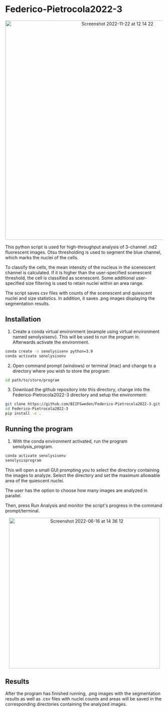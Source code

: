 # Federico-Pietrocola2022-3

<p align="center">
<img width="700" alt="Screenshot 2022-11-22 at 12 14 22" src="https://user-images.githubusercontent.com/43760657/203300414-90941d88-ce7f-4729-a97e-73b2bc896896.png">
</p>



This python script is used for high-throughput analysis of 3-channel .nd2 fluorescent images. Otsu thresholding is used to segment the blue channel, which marks the nuclei of the cells.

To classify the cells, the mean intensity of the nucleus in the scenescent channel is calculated. If it is higher than the user-specified scenescent threshold, the cell is classified as scenescent. Some additional user-specified size filtering is used to retain nuclei within an area range.

The script saves csv files with counts of the scenescent and quiescent nuclei and size statistics. In addition, it saves .png images displaying the segmentation results.

## Installation

1. Create a conda virtual environment (example using virtual environment named senolysisenv). This will be used to run the program in. Afterwards activate the environment.
```bash
conda create -n senolysisenv python=3.9
conda activate senolysisenv
```

2. Open command prompt (windows) or terminal (mac) and change to a directory where you wish to store the program:

```bash
cd path/to/store/program
```

3. Download the github repository into this directory, change into the Federico-Pietrocola2022-3 directory and setup the environment:
```bash
git clone https://github.com/BIIFSweden/Federico-Pietrocola2022-3.git
cd Federico-Pietrocola2022-3
pip install -e .
```

## Running the program

1. With the conda environment activated, run the program senolysis_program.
```bash
conda activate senolysisenv
senolysisprogram
```
This will open a small GUI prompting you to select the directory containing the images to analyze. Select the directory and set the maximum allowable area of the quiescent nuclei.

The user has the option to choose how many images are analyzed in parallel.

Then, press Run Analysis and monitor the script's progress in the command prompt/terminal.

<p align="center">
<img width="481" alt="Screenshot 2022-06-16 at 14 36 12" src="https://user-images.githubusercontent.com/43760657/174070999-0789315e-a3d7-4904-b365-944b0b6d8d85.png">
</p>


## Results
After the program has finished running, .png images with the segmentation results as well as .csv files with nuclei counts and areas will be saved in the corresponding directories containing the analyzed images.
